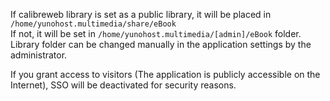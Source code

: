 If calibreweb library is set as a public library, it will be placed in `/home/yunohost.multimedia/share/eBook`  
If not, it will be set in `/home/yunohost.multimedia/[admin]/eBook` folder.
Library folder can be changed manually in the application settings by the administrator.

If you grant access to visitors (The application is publicly accessible on the Internet), SSO will be deactivated for security reasons.